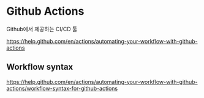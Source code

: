 # Github Actions

Github에서 제공하는 CI/CD 툴

<https://help.github.com/en/actions/automating-your-workflow-with-github-actions>

## Workflow syntax

<https://help.github.com/en/actions/automating-your-workflow-with-github-actions/workflow-syntax-for-github-actions>
